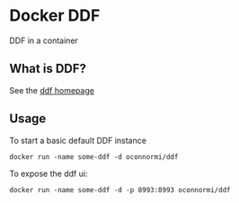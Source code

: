 # Docker DDF
DDF in a container

## What is DDF?
See the [ddf homepage](http://codice.org/ddf/)

## Usage
To start a basic default DDF instance
```
docker run -name some-ddf -d oconnormi/ddf
```

To expose the ddf ui:
```
docker run -name some-ddf -d -p 8993:8993 oconnormi/ddf
```
